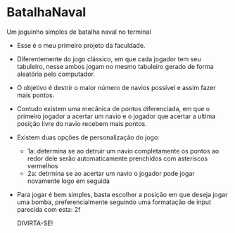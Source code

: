 # BatalhaNaval
Um joguinho simples de batalha naval no terminal

- Esse é o meu primeiro projeto da faculdade.
- Diferentemente do jogo clássico, em que cada jogador tem seu tabuleiro, nesse ambos jogam no mesmo tabuleiro gerado de forma aleatória pelo computador.
- O objetivo é destrir o maior número de navios possí­vel e assim fazer mais pontos.
- Contudo existem uma mecânica de pontos diferenciada, em que o primeiro jogador a acertar um navio e o jogador que acertar a ultima posição 
  livre do navio recebem mais pontos.
- Existem duas opções de personalização do jogo:
  - 1a: determina se ao detruir um navio completamente os pontos ao redor dele serão automaticamente    prenchidos com asteriscos vermelhos
  - 2a: detrmina se ao acertar um navio o jogador pode jogar novamente logo em seguida
- Para jogar é bem simples, basta escolher a posição em que deseja jogar uma bomba, preferencialmente seguindo uma formatação de input parecida com esta: 2f

    DIVIRTA-SE!
